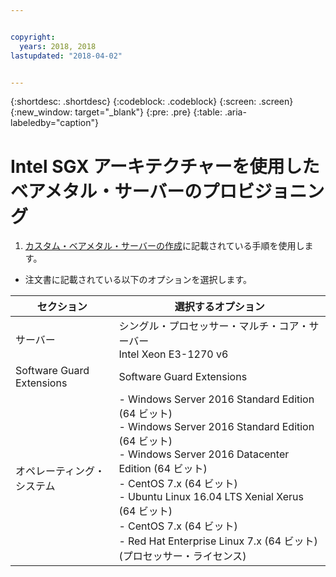```yaml
---


copyright:
  years: 2018, 2018
lastupdated: "2018-04-02"


---
```


{:shortdesc: .shortdesc}
{:codeblock: .codeblock}
{:screen: .screen}
{:new_window: target="_blank"}
{:pre: .pre}
{:table: .aria-labeledby="caption"}

# Intel SGX アーキテクチャーを使用したベアメタル・サーバーのプロビジョニング
1. [カスタム・ベアメタル・サーバーの作成](../bare-metal/baremetal-provision.html)に記載されている手順を使用します。
* 注文書に記載されている以下のオプションを選択します。

|セクション|選択するオプション
|------|------|
|サーバー|シングル・プロセッサー・マルチ・コア・サーバー<br> Intel Xeon E3-1270 v6|
|Software Guard Extensions|Software Guard Extensions|
|オペレーティング・システム|- Windows Server 2016 Standard Edition (64 ビット)<br>- Windows Server 2016 Standard Edition (64 ビット)<br> - Windows Server 2016 Datacenter Edition (64 ビット) <br>- CentOS 7.x (64 ビット) <br> - Ubuntu Linux 16.04 LTS Xenial Xerus (64 ビット)<br>- CentOS 7.x (64 ビット) <br>- Red Hat Enterprise Linux 7.x (64 ビット) (プロセッサー・ライセンス)|
